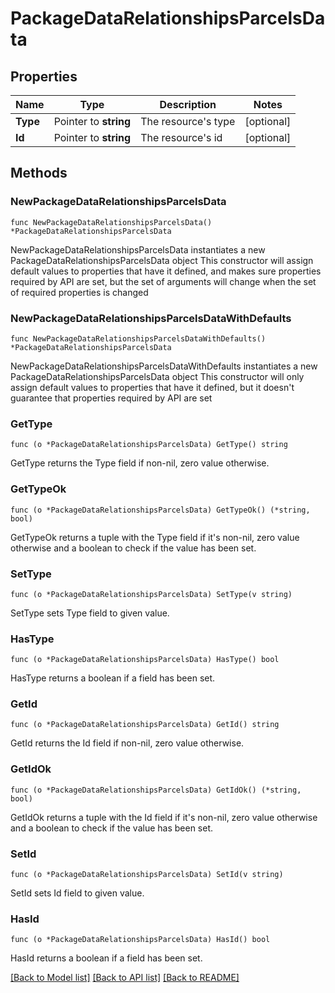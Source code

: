# PackageDataRelationshipsParcelsData

## Properties

Name | Type | Description | Notes
------------ | ------------- | ------------- | -------------
**Type** | Pointer to **string** | The resource&#39;s type | [optional] 
**Id** | Pointer to **string** | The resource&#39;s id | [optional] 

## Methods

### NewPackageDataRelationshipsParcelsData

`func NewPackageDataRelationshipsParcelsData() *PackageDataRelationshipsParcelsData`

NewPackageDataRelationshipsParcelsData instantiates a new PackageDataRelationshipsParcelsData object
This constructor will assign default values to properties that have it defined,
and makes sure properties required by API are set, but the set of arguments
will change when the set of required properties is changed

### NewPackageDataRelationshipsParcelsDataWithDefaults

`func NewPackageDataRelationshipsParcelsDataWithDefaults() *PackageDataRelationshipsParcelsData`

NewPackageDataRelationshipsParcelsDataWithDefaults instantiates a new PackageDataRelationshipsParcelsData object
This constructor will only assign default values to properties that have it defined,
but it doesn't guarantee that properties required by API are set

### GetType

`func (o *PackageDataRelationshipsParcelsData) GetType() string`

GetType returns the Type field if non-nil, zero value otherwise.

### GetTypeOk

`func (o *PackageDataRelationshipsParcelsData) GetTypeOk() (*string, bool)`

GetTypeOk returns a tuple with the Type field if it's non-nil, zero value otherwise
and a boolean to check if the value has been set.

### SetType

`func (o *PackageDataRelationshipsParcelsData) SetType(v string)`

SetType sets Type field to given value.

### HasType

`func (o *PackageDataRelationshipsParcelsData) HasType() bool`

HasType returns a boolean if a field has been set.

### GetId

`func (o *PackageDataRelationshipsParcelsData) GetId() string`

GetId returns the Id field if non-nil, zero value otherwise.

### GetIdOk

`func (o *PackageDataRelationshipsParcelsData) GetIdOk() (*string, bool)`

GetIdOk returns a tuple with the Id field if it's non-nil, zero value otherwise
and a boolean to check if the value has been set.

### SetId

`func (o *PackageDataRelationshipsParcelsData) SetId(v string)`

SetId sets Id field to given value.

### HasId

`func (o *PackageDataRelationshipsParcelsData) HasId() bool`

HasId returns a boolean if a field has been set.


[[Back to Model list]](../README.md#documentation-for-models) [[Back to API list]](../README.md#documentation-for-api-endpoints) [[Back to README]](../README.md)


